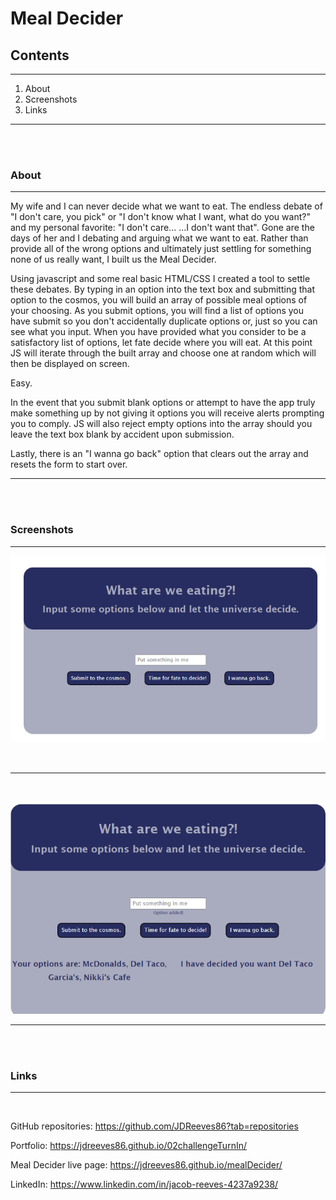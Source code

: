 # Meal Decider #

## Contents ##

---

1. About
2. Screenshots
3. Links

---

<br>
<br>

### About ###

---

My wife and I can never decide what we want to eat. The endless debate of "I don't care, you pick" or "I don't know what I want, what do you want?" and my personal favorite: "I don't care... ...I don't want that". Gone are the days of her and I debating and arguing what we want to eat. Rather than provide all of the wrong options and ultimately just settling for something none of us really want, I built us the Meal Decider.

Using javascript and some real basic HTML/CSS I created a tool to settle these debates. By typing in an option into the text box and submitting that option to the cosmos, you will build an array of possible meal options of your choosing. As you submit options, you will find a list of options you have submit so you don't accidentally duplicate options or, just so you can see what you input. When you have provided what you consider to be a satisfactory list of options, let fate decide where you will eat. At this point JS will iterate through the built array and choose one at random which will then be displayed on screen. 

Easy.

In the event that you submit blank options or attempt to have the app truly make something up by not giving it options you will receive alerts prompting you to comply. JS will also reject empty options into the array should you leave the text box blank by accident upon submission. 

Lastly, there is an "I wanna go back" option that clears out the array and resets the form to start over.

---

<br>
<br>

### Screenshots ###

---

![myscreenshot](./assets/Screenshot1.png)

<br>

---

<br>

![myscreenshot](./assets/Screenshot2.png)

---

<br>
<br>

### Links ###

---

<br>

GitHub repositories: https://github.com/JDReeves86?tab=repositories

Portfolio: https://jdreeves86.github.io/02challengeTurnIn/

Meal Decider live page: https://jdreeves86.github.io/mealDecider/

LinkedIn: https://www.linkedin.com/in/jacob-reeves-4237a9238/